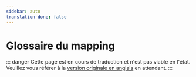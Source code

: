 ```yaml
---
sidebar: auto
translation-done: false
---
```

# Glossaire du mapping

::: danger
Cette page est en cours de traduction et n'est pas viable en l'état. Veuillez vous référer à la [version originale en anglais](/mapping/glossary.md) en attendant.
:::
